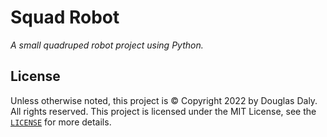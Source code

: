 # Squad Robot

*A small quadruped robot project using Python.*

## License

Unless otherwise noted, this project is &copy; Copyright 2022 by Douglas
Daly.  All rights reserved.  This project is licensed under the MIT
License, see the [`LICENSE`](./LICENSE "License file") for more details.
